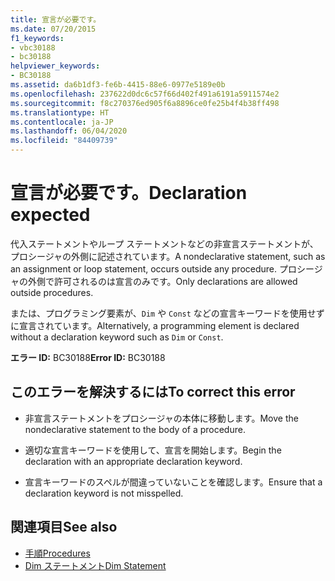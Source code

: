 ```yaml
---
title: 宣言が必要です。
ms.date: 07/20/2015
f1_keywords:
- vbc30188
- bc30188
helpviewer_keywords:
- BC30188
ms.assetid: da6b1df3-fe6b-4415-88e6-0977e5189e0b
ms.openlocfilehash: 237622d0dc6c57f66d402f491a6191a5911574e2
ms.sourcegitcommit: f8c270376ed905f6a8896ce0fe25b4f4b38ff498
ms.translationtype: HT
ms.contentlocale: ja-JP
ms.lasthandoff: 06/04/2020
ms.locfileid: "84409739"
---
```

# <a name="declaration-expected"></a><span data-ttu-id="a450d-102">宣言が必要です。</span><span class="sxs-lookup"><span data-stu-id="a450d-102">Declaration expected</span></span>
<span data-ttu-id="a450d-103">代入ステートメントやループ ステートメントなどの非宣言ステートメントが、プロシージャの外側に記述されています。</span><span class="sxs-lookup"><span data-stu-id="a450d-103">A nondeclarative statement, such as an assignment or loop statement, occurs outside any procedure.</span></span> <span data-ttu-id="a450d-104">プロシージャの外側で許可されるのは宣言のみです。</span><span class="sxs-lookup"><span data-stu-id="a450d-104">Only declarations are allowed outside procedures.</span></span>  
  
 <span data-ttu-id="a450d-105">または、プログラミング要素が、`Dim` や `Const` などの宣言キーワードを使用せずに宣言されています。</span><span class="sxs-lookup"><span data-stu-id="a450d-105">Alternatively, a programming element is declared without a declaration keyword such as `Dim` or `Const`.</span></span>  
  
 <span data-ttu-id="a450d-106">**エラー ID:** BC30188</span><span class="sxs-lookup"><span data-stu-id="a450d-106">**Error ID:** BC30188</span></span>  
  
## <a name="to-correct-this-error"></a><span data-ttu-id="a450d-107">このエラーを解決するには</span><span class="sxs-lookup"><span data-stu-id="a450d-107">To correct this error</span></span>  
  
- <span data-ttu-id="a450d-108">非宣言ステートメントをプロシージャの本体に移動します。</span><span class="sxs-lookup"><span data-stu-id="a450d-108">Move the nondeclarative statement to the body of a procedure.</span></span>  
  
- <span data-ttu-id="a450d-109">適切な宣言キーワードを使用して、宣言を開始します。</span><span class="sxs-lookup"><span data-stu-id="a450d-109">Begin the declaration with an appropriate declaration keyword.</span></span>  
  
- <span data-ttu-id="a450d-110">宣言キーワードのスペルが間違っていないことを確認します。</span><span class="sxs-lookup"><span data-stu-id="a450d-110">Ensure that a declaration keyword is not misspelled.</span></span>  
  
## <a name="see-also"></a><span data-ttu-id="a450d-111">関連項目</span><span class="sxs-lookup"><span data-stu-id="a450d-111">See also</span></span>

- [<span data-ttu-id="a450d-112">手順</span><span class="sxs-lookup"><span data-stu-id="a450d-112">Procedures</span></span>](../../programming-guide/language-features/procedures/index.md)
- [<span data-ttu-id="a450d-113">Dim ステートメント</span><span class="sxs-lookup"><span data-stu-id="a450d-113">Dim Statement</span></span>](../statements/dim-statement.md)
